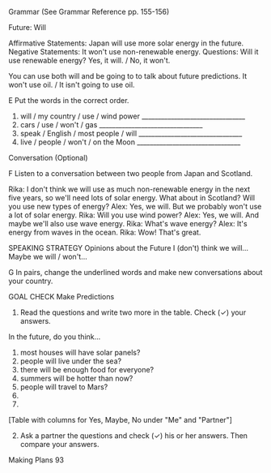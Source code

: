 Grammar (See Grammar Reference pp. 155-156)

Future: Will

Affirmative Statements: Japan will use more solar energy in the future.
Negative Statements: It won't use non-renewable energy.
Questions: Will it use renewable energy? Yes, it will. / No, it won't.

You can use both will and be going to to talk about future predictions.
It won't use oil. / It isn't going to use oil.

E Put the words in the correct order.

1. will / my country / use / wind power ________________________________
2. cars / use / won't / gas ________________________________
3. speak / English / most people / will ________________________________
4. live / people / won't / on the Moon ________________________________

Conversation (Optional)

F Listen to a conversation between two people from Japan and Scotland.

Rika: I don't think we will use as much non-renewable energy in the next five years, so we'll need lots of solar energy. What about in Scotland? Will you use new types of energy?
Alex: Yes, we will. But we probably won't use a lot of solar energy.
Rika: Will you use wind power?
Alex: Yes, we will. And maybe we'll also use wave energy.
Rika: What's wave energy?
Alex: It's energy from waves in the ocean.
Rika: Wow! That's great.

SPEAKING STRATEGY
Opinions about the Future
I (don't) think we will...
Maybe we will / won't...

G In pairs, change the underlined words and make new conversations about your country.

GOAL CHECK Make Predictions

1. Read the questions and write two more in the table. Check (✓) your answers.

In the future, do you think...
1. most houses will have solar panels?
2. people will live under the sea?
3. there will be enough food for everyone?
4. summers will be hotter than now?
5. people will travel to Mars?
6.
7.

[Table with columns for Yes, Maybe, No under "Me" and "Partner"]

2. Ask a partner the questions and check (✓) his or her answers. Then compare your answers.

Making Plans 93